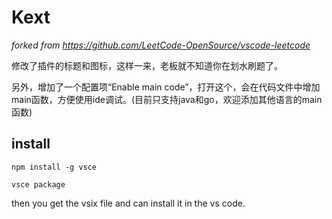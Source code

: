 # Kext

*forked from https://github.com/LeetCode-OpenSource/vscode-leetcode*

修改了插件的标题和图标，这样一来，老板就不知道你在划水刷题了。

另外，增加了一个配置项“Enable main code”，打开这个，会在代码文件中增加main函数，方便使用ide调试。(目前只支持java和go，欢迎添加其他语言的main函数)

## install

```
npm install -g vsce
```

```
vsce package
```

then you get the vsix file and can install it in the vs code.
